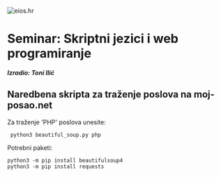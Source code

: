 ![eios.hr](https://eios.hr/wp-content/uploads/2021/05/eios-logo-75.png)

# Seminar: Skriptni jezici i web programiranje

***Izradio: Toni Ilić***

## Naredbena skripta za traženje poslova na moj-posao.net

Za traženje 'PHP' poslova unesite:

     python3 beautiful_soup.py php

Potrebni paketi:
    
    python3 -m pip install beautifulsoup4
    python3 -m pip install requests
    
